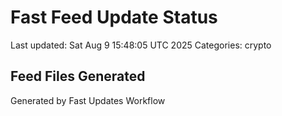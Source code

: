 # Fast Feed Update Status
Last updated: Sat Aug  9 15:48:05 UTC 2025
Categories: crypto

## Feed Files Generated

Generated by Fast Updates Workflow
